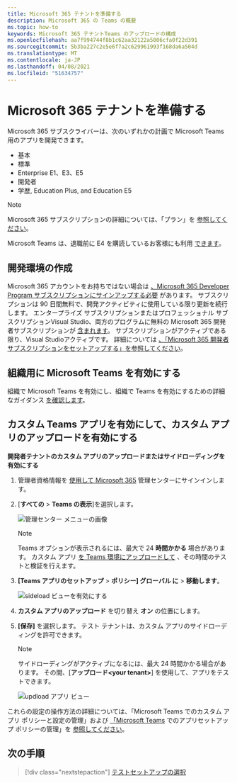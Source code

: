 ```yaml
---
title: Microsoft 365 テナントを準備する
description: Microsoft 365 の Teams の概要
ms.topic: how-to
keywords: Microsoft 365 テナントTeams のアップロードの構成
ms.openlocfilehash: aa7f994744f8b1c62aa32122a5006cfa0f22d391
ms.sourcegitcommit: 5b3ba227c2e5e6f7a2c629961993f168da6a504d
ms.translationtype: MT
ms.contentlocale: ja-JP
ms.lasthandoff: 04/08/2021
ms.locfileid: "51634757"
---
```

# <a name="prepare-your-microsoft-365-tenant"></a>Microsoft 365 テナントを準備する

Microsoft 365 サブスクライバーは、次のいずれかの計画で Microsoft Teams 用のアプリを開発できます。

* 基本
* 標準
* Enterprise E1、E3、E5
* 開発者
* 学歴, Education Plus, and Education E5

> [!NOTE]
> Microsoft 365 サブスクリプションの詳細については、「プラン」を [参照してください](https://products.office.com/business/compare-more-office-365-for-business-plans)。
> 
> Microsoft Teams は、退職前に E4 を購読しているお客様にも利用 [できます](https://support.office.com//article/important-information-for-office-365-enterprise-e4-customers-f9572348-43a2-43fa-a3d8-3b6c9c042147)。

## <a name="create-your-development-environment"></a>開発環境の作成

Microsoft 365 アカウントをお持ちではない場合は [、Microsoft 365 Developer Program サブスクリプションにサインアップする必要](https://developer.microsoft.com/microsoft-365/dev-program) があります。 サブスクリプションは 90 日間無料で、開発アクティビティに使用している限り更新を続行します。 エンタープライズ サブスクリプションまたはプロフェッショナル サブスクリプションVisual Studio、両方のプログラムに無料の Microsoft 365 開発者サブスクリプションが [含まれます](https://aka.ms/MyVisualStudioBenefits)。 サブスクリプションがアクティブである限り、Visual Studioアクティブです。 詳細については [、「Microsoft 365 開発者サブスクリプションをセットアップする」を参照してください](https://docs.microsoft.com/office/developer-program/office-365-developer-program-get-started)。

## <a name="enable-microsoft-teams-for-your-organization"></a>組織用に Microsoft Teams を有効にする

組織で Microsoft Teams を有効にし、組織で Teams を有効にするための詳細なガイダンス [を確認します](/microsoftteams/enable-features-office-365)。

## <a name="enable-custom-teams-apps-and-turn-on-custom-app-uploading"></a>カスタム Teams アプリを有効にして、カスタム アプリのアップロードを有効にする

**開発者テナントのカスタム アプリのアップロードまたはサイドローディングを有効にする**

1. 管理者資格情報を [使用して Microsoft 365](https://admin.microsoft.com/Adminportal/Home?source=applauncher#/homepage#/) 管理センターにサインインします。

2. [**すべての** > **Teams の表示**]を選択します。

    ![管理センター メニューの画像](~/assets/images/prepare-test-tenant/admin-center.png)

    > [!Note]
    > Teams オプションが表示されるには、最大で 24 **時間かかる** 場合があります。 カスタム アプリ [を Teams 環境にアップロードして](/microsoftteams/upload-custom-apps#validate) 、その時間のテストと検証を行えます。

3. **[Teams アプリのセットアップ**  >  **ポリシー] グローバル に**  >  **移動します**。

   ![sideload ビューを有効にする](~/assets/images/prepare-test-tenant/turn-on-sideload.png)

4. **カスタム アプリのアップロード** を切り替え **オン** の位置にします。

5. **[保存]** を選択します。
   テスト テナントは、カスタム アプリのサイドローディングを許可できます。

    > [!Note]
    > サイドローディングがアクティブになるには、最大 24 時間かかる場合があります。 その間、[**アップロード\<your tenant>**] を使用して、アプリをテストできます。

    ![updload アプリ ビュー](~/assets/images/prepare-test-tenant/upload-for-contoso.png)

これらの設定の操作方法の詳細については、「Microsoft Teams でのカスタム アプリ ポリシーと設定の管理」および [「Microsoft Teams](https://docs.microsoft.com/microsoftteams/teams-custom-app-policies-and-settings) でのアプリセットアップ ポリシーの管理」を [参照してください](https://docs.microsoft.com/microsoftteams/teams-app-setup-policies)。

## <a name="next-step"></a>次の手順

> [!div class="nextstepaction"] 
> [テストセットアップの選択](~/concepts/build-and-test/debug.md)
> 


